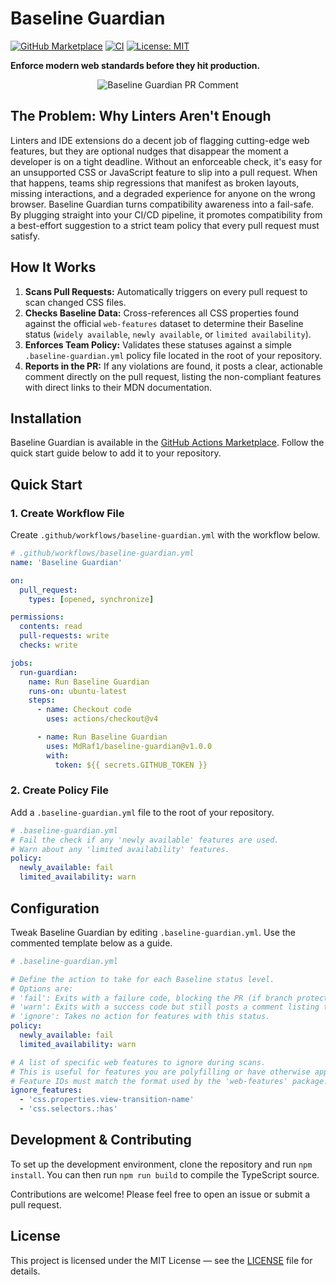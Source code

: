 # Baseline Guardian

[![GitHub Marketplace](https://img.shields.io/badge/Marketplace-Baseline%20Guardian-blue.svg?colorA=24292e&colorB=0366d6&style=flat&longCache=true&logo=github)](https://github.com/marketplace/actions/baseline-guardian)
[![CI](https://github.com/MdRaf1/baseline-guardian/actions/workflows/ci.yml/badge.svg)](https://github.com/MdRaf1/baseline-guardian/actions/workflows/ci.yml)
[![License: MIT](https://img.shields.io/badge/License-MIT-yellow.svg)](https://opensource.org/licenses/MIT)

**Enforce modern web standards before they hit production.**

<!-- markdownlint-disable-next-line MD033 -->
<p align="center">
  <!-- markdownlint-disable-next-line MD033 -->
  <img src="https://raw.githubusercontent.com/MdRaf1/baseline-guardian/main/docs/pr-comment.gif" alt="Baseline Guardian PR Comment" />
</p>

## The Problem: Why Linters Aren't Enough

Linters and IDE extensions do a decent job of flagging cutting-edge web features, but they are optional nudges that disappear the moment a developer is on a tight deadline. Without an enforceable check, it's easy for an unsupported CSS or JavaScript feature to slip into a pull request. When that happens, teams ship regressions that manifest as broken layouts, missing interactions, and a degraded experience for anyone on the wrong browser. Baseline Guardian turns compatibility awareness into a fail-safe. By plugging straight into your CI/CD pipeline, it promotes compatibility from a best-effort suggestion to a strict team policy that every pull request must satisfy.

## How It Works

1. **Scans Pull Requests:** Automatically triggers on every pull request to scan changed CSS files.
2. **Checks Baseline Data:** Cross-references all CSS properties found against the official `web-features` dataset to determine their Baseline status (`widely available`, `newly available`, or `limited availability`).
3. **Enforces Team Policy:** Validates these statuses against a simple `.baseline-guardian.yml` policy file located in the root of your repository.
4. **Reports in the PR:** If any violations are found, it posts a clear, actionable comment directly on the pull request, listing the non-compliant features with direct links to their MDN documentation.

## Installation

Baseline Guardian is available in the [GitHub Actions Marketplace](https://github.com/marketplace/actions/baseline-guardian). Follow the quick start guide below to add it to your repository.

## Quick Start

### 1. Create Workflow File

Create `.github/workflows/baseline-guardian.yml` with the workflow below.

````yaml
# .github/workflows/baseline-guardian.yml
name: 'Baseline Guardian'

on:
  pull_request:
    types: [opened, synchronize]

permissions:
  contents: read
  pull-requests: write
  checks: write

jobs:
  run-guardian:
    name: Run Baseline Guardian
    runs-on: ubuntu-latest
    steps:
      - name: Checkout code
        uses: actions/checkout@v4

      - name: Run Baseline Guardian
        uses: MdRaf1/baseline-guardian@v1.0.0
        with:
          token: ${{ secrets.GITHUB_TOKEN }}
````

### 2. Create Policy File

Add a `.baseline-guardian.yml` file to the root of your repository.

````yaml
# .baseline-guardian.yml
# Fail the check if any 'newly available' features are used.
# Warn about any 'limited availability' features.
policy:
  newly_available: fail
  limited_availability: warn
````

## Configuration

Tweak Baseline Guardian by editing `.baseline-guardian.yml`. Use the commented template below as a guide.

````yaml
# .baseline-guardian.yml

# Define the action to take for each Baseline status level.
# Options are:
# 'fail': Exits with a failure code, blocking the PR (if branch protection is enabled).
# 'warn': Exits with a success code but still posts a comment listing the features.
# 'ignore': Takes no action for features with this status.
policy:
  newly_available: fail
  limited_availability: warn

# A list of specific web features to ignore during scans.
# This is useful for features you are polyfilling or have otherwise approved for use.
# Feature IDs must match the format used by the 'web-features' package.
ignore_features:
  - 'css.properties.view-transition-name'
  - 'css.selectors.:has'
````

## Development & Contributing

To set up the development environment, clone the repository and run `npm install`. You can then run `npm run build` to compile the TypeScript source.

Contributions are welcome! Please feel free to open an issue or submit a pull request.

## License

This project is licensed under the MIT License — see the [LICENSE](./LICENSE) file for details.

